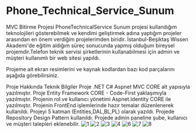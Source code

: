 # Phone_Technical_Service_Sunum
MVC Bitirme Projesi
PhoneTechnicalService Sunum  projesi kullandığım teknolojileri gösterebilmek ve kendimi geliştirmek adına yaptığım projeler arasından en önem verdiğim projelerimden biridir. İstanbul-Beşiktaş Wissen Akademi'de eğitim aldığım süreç sonucunda yapmış olduğum bireysel projemdir.Telefon teknik servisi şirketlerinin kullanabilmesi için admin ve müşteri kullanımlı bir web sitesi yapıldı.

Projeme ait ekran resimlerini ve kaynak kodlardan bazı kod parçalarını aşağıda görebilirsiniz.

Proje Hakkında Teknik Bilgiler Proje .NET C# Aspnet MVC CORE alt yapısıyla yazılmıştır. Proje Entity Framework CORE - Code-First yaklaşımıyla yazılmıştır. Projenin rol ve kullanıcı yönetimi Aspnet.Identity CORE ile yazılmıştır. Projenin FrontEnd işlemlerinde hazır temalar düzenlenerek kullanıldı. Projeyi 5 katman (Entities,DAL,BL,PL) olarak yazıldı. Projede Repository Design Pattern kullanıldı. Projede admin paneline şube, kullanıcı ve müşteri talepleri eklenebilir.
![1](https://github.com/BartuAksu/Phone_Technical_Service_Sunum/assets/125912710/41623fc0-8c6a-42ab-b6d1-514228913d1b)
![2](https://github.com/BartuAksu/Phone_Technical_Service_Sunum/assets/125912710/75381f9e-25db-465c-983b-4be9e418de09)
![3](https://github.com/BartuAksu/Phone_Technical_Service_Sunum/assets/125912710/ec85b12d-4763-4fed-a114-9e6afa98941e)
![4](https://github.com/BartuAksu/Phone_Technical_Service_Sunum/assets/125912710/5b91384c-83e6-4403-b43c-56d9c69a0b82)
![6](https://github.com/BartuAksu/Phone_Technical_Service_Sunum/assets/125912710/deb9372e-438c-4384-a4df-beef613c0136)
![7](https://github.com/BartuAksu/Phone_Technical_Service_Sunum/assets/125912710/3fe76b01-5b1f-4758-b588-d400e24d7979)
![8](https://github.com/BartuAksu/Phone_Technical_Service_Sunum/assets/125912710/5b1f2e37-55d5-486c-bafd-1b31e5cac471)

